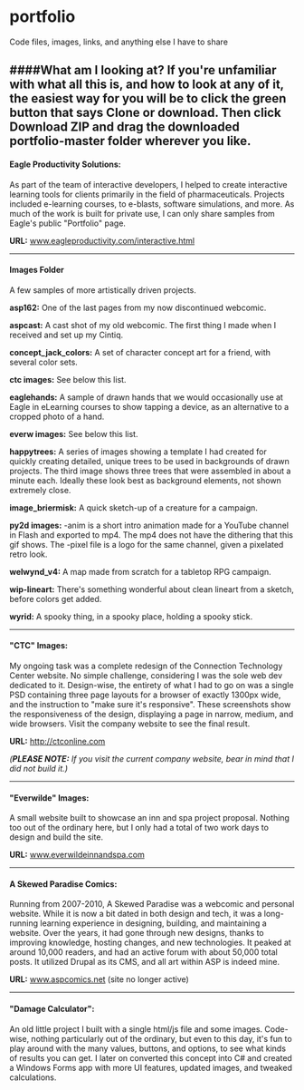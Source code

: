 # portfolio

Code files, images, links, and anything else I have to share

####__What am I looking at?__
If you're unfamiliar with what all this is, and how to look at any of it,
the easiest way for you will be to click the green button that says __Clone or download__.
Then click __Download ZIP__ and drag the downloaded __portfolio-master__ folder wherever you like.
---

#### Eagle Productivity Solutions:
As part of the team of interactive developers, I helped to create interactive learning tools 
for clients primarily in the field of pharmaceuticals. Projects included e-learning courses, 
to e-blasts, software simulations, and more. As much of the work is built for private use, 
I can only share samples from Eagle's public "Portfolio" page. 

__URL:__ www.eagleproductivity.com/interactive.html

---

#### Images Folder ####
A few samples of more artistically driven projects.

__asp162:__ One of the last pages from my now discontinued webcomic.

__aspcast:__ A cast shot of my old webcomic.
The first thing I made when I received and set up my Cintiq.

__concept_jack_colors:__ A set of character concept art for a friend, with several color sets.

__ctc images:__ See below this list.

__eaglehands:__ A sample of drawn hands that we would occasionally use at Eagle
in eLearning courses to show tapping a device, as an alternative to a cropped photo of a hand.

__everw images:__ See below this list.

__happytrees:__ A series of images showing a template I had created for quickly creating detailed,
unique trees to be used in backgrounds of drawn projects. The third image shows three trees
that were assembled in about a minute each. Ideally these look best as background elements, not
shown extremely close.

__image_briermisk:__ A quick sketch-up of a creature for a campaign.

__py2d images:__ -anim is a short intro animation made for a YouTube channel in Flash and exported to mp4.
The mp4 does not have the dithering that this gif shows. The -pixel file is a logo for the same
channel, given a pixelated retro look.

__welwynd_v4:__ A map made from scratch for a tabletop RPG campaign.

__wip-lineart:__ There's something wonderful about clean lineart from a sketch,
before colors get added.

__wyrid:__ A spooky thing, in a spooky place, holding a spooky stick.

---

#### "CTC" Images:
My ongoing task was a complete redesign of the Connection Technology Center website. 
No simple challenge, considering I was the sole web dev dedicated to it. Design-wise, 
the entirety of what I had to go on was a single PSD containing three page layouts for a browser 
of exactly 1300px wide, and the instruction to "make sure it's responsive". 
These screenshots show the responsiveness of the design, 
displaying a page in narrow, medium, and wide browsers. Visit the company website to see the
final result.

__URL:__ http://ctconline.com

*(__PLEASE NOTE:__ If you visit the current company website, bear in mind that I did not build it.)*

---

#### "Everwilde" Images:
A small website built to showcase an inn and spa project proposal. 
Nothing too out of the ordinary here, but I only had a total of two work days to design and build the site. 

__URL:__ www.everwildeinnandspa.com

---

#### A Skewed Paradise Comics:
Running from 2007-2010, A Skewed Paradise was a webcomic and personal website. 
While it is now a bit dated in both design and tech, it was a long-running 
learning experience in designing, building, and maintaining a website. 
Over the years, it had gone through new designs, thanks to improving knowledge, 
hosting changes, and new technologies. It peaked at around 10,000 readers, 
and had an active forum with about 50,000 total posts. 
It utilized Drupal as its CMS, and all art within ASP is indeed mine.

__URL:__ www.aspcomics.net (site no longer active)

---

#### "Damage Calculator":
An old little project I built with a single html/js file and some images. 
Code-wise, nothing particularly out of the ordinary, but even to this day, 
it's fun to play around with the many values, buttons, and options, 
to see what kinds of results you can get. I later on converted this concept into C# 
and created a Windows Forms app with more UI features, updated images, and tweaked calculations.
